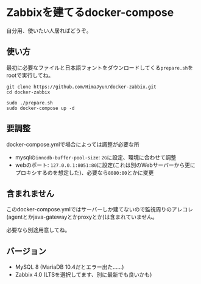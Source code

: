 # Zabbixを建てるdocker-compose
自分用、使いたい人居ればどうぞ。

## 使い方
最初に必要なファイルと日本語フォントをダウンロードしてくる`prepare.sh`をrootで実行してね。

```
git clone https://github.com/HimaJyun/docker-zabbix.git
cd docker-zabbix

sudo ./prepare.sh
sudo docker-compose up -d
```

## 要調整
docker-compose.ymlで場合によっては調整が必要な所

- mysqlの`innodb-buffer-pool-size`: `2G`に設定、環境に合わせて調整
- webのポート: `127.0.0.1:8051:80`に設定(これは別のWebサーバーから更にプロキシするのを想定した)、必要なら`8080:80`とかに変更

## 含まれません
このdocker-compose.ymlではサーバーしか建てないので監視周りのアレコレ(agentとかjava-gatewayとかproxyとか)は含まれていません。

必要なら別途用意してね。

## バージョン

- MySQL 8 (MariaDB 10.4だとエラー出た……)
- Zabbix 4.0 (LTSを選択してます、別に最新でも良いかも)
